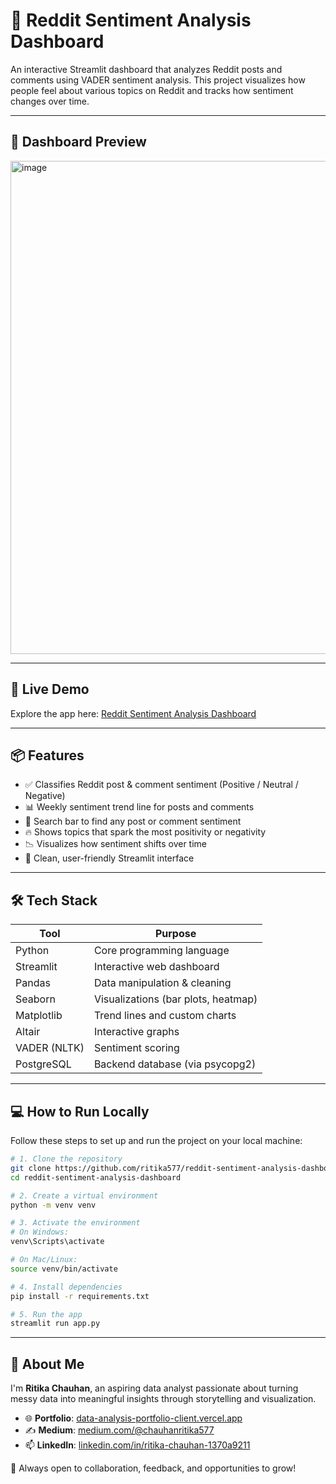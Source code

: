 # 🧠 Reddit Sentiment Analysis Dashboard

An interactive Streamlit dashboard that analyzes Reddit posts and comments using VADER sentiment analysis. This project visualizes how people feel about various topics on Reddit and tracks how sentiment changes over time.

---

## 📸 Dashboard Preview

<img width="1897" height="789" alt="image" src="https://github.com/user-attachments/assets/36a44b93-9692-43e5-93ea-982ca9459aba" />

---
## 🔗 Live Demo

Explore the app here: [Reddit Sentiment Analysis Dashboard](https://reddit-sentiment-analysis-dashboardgit-m5fwvbacy6rfbayzqp44dp.streamlit.app/)

---

## 📦 Features

- ✅ Classifies Reddit post & comment sentiment (Positive / Neutral / Negative)
- 📊 Weekly sentiment trend line for posts and comments
- 🔎 Search bar to find any post or comment sentiment
- 🔥 Shows topics that spark the most positivity or negativity
- 📉 Visualizes how sentiment shifts over time
- 🎯 Clean, user-friendly Streamlit interface

---

## 🛠️ Tech Stack

| Tool          | Purpose                          |
|---------------|----------------------------------|
| Python        | Core programming language        |
| Streamlit     | Interactive web dashboard        |
| Pandas        | Data manipulation & cleaning     |
| Seaborn       | Visualizations (bar plots, heatmap) |
| Matplotlib    | Trend lines and custom charts    |
| Altair        | Interactive graphs               |
| VADER (NLTK)  | Sentiment scoring                |
| PostgreSQL    | Backend database (via psycopg2)  |

---

## 💻 How to Run Locally

Follow these steps to set up and run the project on your local machine:

```bash
# 1. Clone the repository
git clone https://github.com/ritika577/reddit-sentiment-analysis-dashboard.git
cd reddit-sentiment-analysis-dashboard

# 2. Create a virtual environment
python -m venv venv

# 3. Activate the environment
# On Windows:
venv\Scripts\activate

# On Mac/Linux:
source venv/bin/activate

# 4. Install dependencies
pip install -r requirements.txt

# 5. Run the app
streamlit run app.py
```
---

## 🧠 About Me

I'm **Ritika Chauhan**, an aspiring data analyst passionate about turning messy data into meaningful insights through storytelling and visualization.

- 🌐 **Portfolio**: [data-analysis-portfolio-client.vercel.app](https://data-analysis-portfolio-client.vercel.app)
- ✍️ **Medium**: [medium.com/@chauhanritika577](https://medium.com/@chauhanritika577)
- 📫 **LinkedIn**: [linkedin.com/in/ritika-chauhan-1370a9211](https://www.linkedin.com/in/ritika-chauhan-1370a9211)

🚀 Always open to collaboration, feedback, and opportunities to grow!


